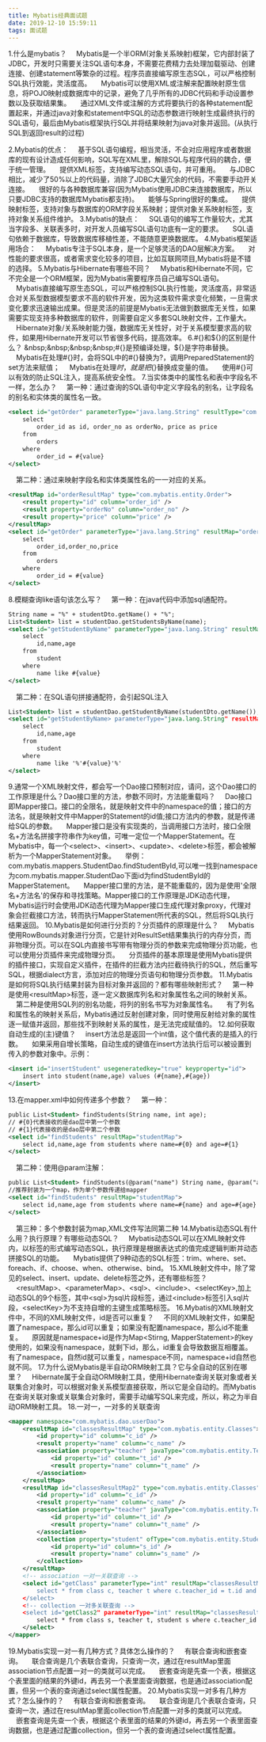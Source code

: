 ```yaml
---
title: Mybatis经典面试题
date: 2019-12-10 15:59:11
tags: 面试题
---
```

1.什么是mybatis？
&nbsp;&nbsp;&nbsp;&nbsp;Mybatis是一个半ORM(对象关系映射)框架，它内部封装了JDBC，开发时只需要关注SQL语句本身，不需要花费精力去处理加载驱动、创建连接、创建statement等繁杂的过程。程序员直接编写原生态SQL，可以严格控制SQL执行效能，灵活度高。
&nbsp;&nbsp;&nbsp;&nbsp;Mybatis可以使用XML或注解来配置映射原生信息，将POJO映射成数据库中的记录，避免了几乎所有的JDBC代码和手动设置参数以及获取结果集。
&nbsp;&nbsp;&nbsp;&nbsp;通过XML文件或注解的方式将要执行的各种statement配置起来，并通过java对象和statement中SQL的动态参数进行映射生成最终执行的SQL语句，最后由Mybatis框架执行SQL并将结果映射为java对象并返回。(从执行SQL到返回result的过程)
<!-- more -->
2.Mybatis的优点：
&nbsp;&nbsp;&nbsp;&nbsp;基于SQL语句编程，相当灵活，不会对应用程序或者数据库的现有设计造成任何影响，SQL写在XML里，解除SQL与程序代码的耦合，便于统一管理。
&nbsp;&nbsp;&nbsp;&nbsp;提供XML标签，支持编写动态SQL语句，并可重用。
&nbsp;&nbsp;&nbsp;&nbsp;与JDBC相比，减少了50%以上的代码量，消除了JDBC大量冗余的代码，不需要手动开关连接。
&nbsp;&nbsp;&nbsp;&nbsp;很好的与各种数据库兼容(因为Mybatis使用JDBC来连接数据库，所以只要JDBC支持的数据库Mybatis都支持)。
&nbsp;&nbsp;&nbsp;&nbsp;能够与Spring很好的集成。
&nbsp;&nbsp;&nbsp;&nbsp;提供映射标签，支持对象与数据库的ORM字段关系映射；提供对象关系映射标签，支持对象关系组件维护。
3.Mybatis的缺点：
&nbsp;&nbsp;&nbsp;&nbsp;SQL语句的编写工作量较大，尤其当字段多、关联表多时，对开发人员编写SQL语句功底有一定的要求。
&nbsp;&nbsp;&nbsp;&nbsp;SQL语句依赖于数据库，导致数据库移植性差，不能随意更换数据库。
4.Mybatis框架适用场合：
&nbsp;&nbsp;&nbsp;&nbsp;Mybatis专注于SQL本身，是一个足够灵活的DAO层解决方案。
&nbsp;&nbsp;&nbsp;&nbsp;对性能的要求很高，或者需求变化较多的项目，比如互联网项目,Mybatis将是不错的选择。
5.Mybatis与Hibernate有哪些不同？
&nbsp;&nbsp;&nbsp;&nbsp;Mybatis和Hibernate不同，它不完全是一个ORM框架，因为Mybatis需要程序员自己编写SQL语句。
&nbsp;&nbsp;&nbsp;&nbsp;Mybatis直接编写原生态SQL，可以严格控制SQL执行性能，灵活度高，非常适合对关系型数据模型要求不高的软件开发，因为这类软件需求变化频繁，一旦需求变化要求迅速输出成果。但是灵活的前提是Mybatis无法做到数据库无关性，如果需要实现支持多种数据库的软件，则需要自定义多套SQL映射文件，工作量大。
&nbsp;&nbsp;&nbsp;&nbsp;Hibernate对象/关系映射能力强，数据库无关性好，对于关系模型要求高的软件，如果用Hibernate开发可以节省很多代码，提高效率。
6.#{}和${}的区别是什么？
&nbsp;&nbsp;&nbsp;&nbsp;#{}是预编译处理，${}是字符串替换。
&nbsp;&nbsp;&nbsp;&nbsp;Mybatis在处理#{}时，会将SQL中的#{}替换为?，调用PreparedStatement的set方法来赋值；
&nbsp;&nbsp;&nbsp;&nbsp;Mybatis在处理${}时，就是把${}替换成变量的值。
&nbsp;&nbsp;&nbsp;&nbsp;使用#{}可以有效的防止SQL注入，提高系统安全性。
7.当实体类中的属性名和表中字段名不一样，怎么办？
&nbsp;&nbsp;&nbsp;&nbsp;第一种：通过查询的SQL语句中定义字段名的别名，让字段名的别名和实体类的属性名一致。
```XML
<select id="getOrder" parameterType="java.lang.String" resultType="com.mybatis.entity.Order">
	select 
		order_id as id, order_no as orderNo, price as price
	from
		orders
	where
		order_id = #{value}
</select>
```
&nbsp;&nbsp;&nbsp;&nbsp;第二种：通过<resultMap>来映射字段名和实体类属性名的一一对应的关系。
```XML
<resultMap id="orderResultMap" type="com.mybatis.entity.Order">
	<result property="id" column="order_id" />
	<result property="orderNo" column="order_no" />
	<result property="price" column="price" />
</resultMap>
<select id="getOrder" parameterType="java.lang.String" resultMap="orderResultMap">
	select
		order_id,order_no,price
	from
		orders
	where
		order_id = #{value}
</select>
```
8.模糊查询like语句该怎么写？
&nbsp;&nbsp;&nbsp;&nbsp;第一种：在java代码中添加sql通配符。
```XML
String name = "%" + studentDto.getName() + "%";
List<Student> list = studentDao.getStudentsByName(name);
<select id="getStudentByName" parameterType="java.lang.String" resultMap="studentMap">
	select
		id,name,age
	from
		student
	where
		name like #{value}
</select>
```
&nbsp;&nbsp;&nbsp;&nbsp;第二种：在SQL语句拼接通配符，会引起SQL注入
```XML
List<Student> list = studentDao.getStudentByName(studentDto.getName());
<select id="getStudentByName> parameterType="java.lang.String" resultMap="studentMap">
	select
		id,name,age
	from
		student
	where
		name like '%'#{value}'%'
</select>
```
9.通常一个XML映射文件，都会写一个Dao接口预制对应，请问，这个Dao接口的工作原理是什么？Dao接口里的方法，参数不同时，方法能重载吗？
&nbsp;&nbsp;&nbsp;&nbsp;Dao接口即Mapper接口。接口的全限名，就是映射文件中的namespace的值；接口的方法名，就是映射文件中Mapper的Statement的id值;接口方法内的参数，就是传递给SQL的参数。
&nbsp;&nbsp;&nbsp;&nbsp;Mapper接口是没有实现类的，当调用接口方法时，接口全限名+方法名拼接字符串作为key值，可唯一定位一个MapperStatement。在Mybatis中，每一个&lt;select>、&lt;insert>、&lt;update>、&lt;delete>标签，都会被解析为一个MapperStatement对象。
&nbsp;&nbsp;&nbsp;&nbsp;举例：com.mybatis.mappers.StudentDao.findStudentById,可以唯一找到namespace为com.mybatis.mapper.StudentDao下面id为findStudentById的MapperStatement。
&nbsp;&nbsp;&nbsp;&nbsp;Mapper接口里的方法，是不能重载的，因为是使用'全限名+方法名'的保存和寻找策略。Mapper接口的工作原理是JDK动态代理，Mybatis运行时会使用JDK动态代理为Mapper接口生成代理对象proxy，代理对象会拦截接口方法，转而执行MapperStatement所代表的SQL，然后将SQL执行结果返回。
10.Mybatis是如何进行分页的？分页插件的原理是什么？
&nbsp;&nbsp;&nbsp;&nbsp;Mybatis使用RowBounds对象进行分页，它是针对ResultSet结果集执行的内存分页，而非物理分页。可以在SQL内直接书写带有物理分页的参数来完成物理分页功能，也可以使用分页插件来完成物理分页。
&nbsp;&nbsp;&nbsp;&nbsp;分页插件的基本原理是使用Mybatis提供的插件接口，实现自定义插件，在插件的拦截方法内拦截待执行的SQL，然后重写SQL，根据dialect方言，添加对应的物理分页语句和物理分页参数。
11.Mybatis是如何将SQL执行结果封装为目标对象并返回的？都有哪些映射形式？
&nbsp;&nbsp;&nbsp;&nbsp;第一种是使用&lt;resultMap>标签，逐一定义数据库列名和对象属性名之间的映射关系。
&nbsp;&nbsp;&nbsp;&nbsp;第二种是使用SQL列的别名功能，将列的别名书写为对象属性名。
&nbsp;&nbsp;&nbsp;&nbsp;有了列名和属性名的映射关系后，Mybatis通过反射创建对象，同时使用反射给对象的属性逐一赋值并返回，那些找不到映射关系的属性，是无法完成赋值的。
12.如何获取自动生成的(主)键值？
&nbsp;&nbsp;&nbsp;&nbsp;insert方法总是返回一个int值，这个值代表的是插入的行数。
&nbsp;&nbsp;&nbsp;&nbsp;如果采用自增长策略，自动生成的键值在insert方法执行后可以被设置到传入的参数对象中。示例：
```XML
<insert id="insertStudent" usegeneratedkey="true" keyproperty="id">
	insert into student(name,age) values (#{name},#{age})
</insert>
```
13.在mapper.xml中如何传递多个参数？
&nbsp;&nbsp;&nbsp;&nbsp;第一种：
```XML
public List<Student> findStudents(String name, int age);
// #{0}代表接收的是dao层中第一个参数
// #{1}代表接收的是dao层中第二个参数
<select id="findStudents" resultMap="studentMap">
	select id,name,age from students where name=#{0} and age=#{1}
</select>
```
&nbsp;&nbsp;&nbsp;&nbsp;第二种：使用@param注解：
```XML
public List<Student> findStudents(@param("name") String name, @param("age") int age);
//推荐封装为一个map，作为单个参数传递给mapper
<select id="findStudents" resultMap="studentMap">
	select id,name,age from students where name=#{name} and age=#{age}
</select>
```
&nbsp;&nbsp;&nbsp;&nbsp;第三种：多个参数封装为map,XML文件写法同第二种
14.Mybatis动态SQL有什么用？执行原理？有哪些动态SQL？
&nbsp;&nbsp;&nbsp;&nbsp;Mybatis动态SQL可以在XML映射文件内，以标签的形式编写动态SQL，执行原理是根据表达式的值完成逻辑判断并动态拼接SQL的功能。
&nbsp;&nbsp;&nbsp;&nbsp;Mybatis提供了9种动态的SQL标签：trim、where、set、foreach、if、choose、when、otherwise、bind。
15.XML映射文件中，除了常见的select、insert、update、delete标签之外，还有哪些标签？
&nbsp;&nbsp;&nbsp;&nbsp;&lt;resultMap>、&lt;parameterMap>、&lt;sql>、&lt;include>、&lt;selectKey>,加上动态SQL的9个标签，其中&lt;sql>为sql片段标签，通过&lt;include>标签引入sql片段，&lt;selectKey>为不支持自增的主键生成策略标签。
16.Mybatis的XML映射文件中，不同的XML映射文件，id是否可以重复？
&nbsp;&nbsp;&nbsp;&nbsp;不同的XML映射文件，如果配置了namespace，那么id可以重复；如果没有配置namespace，那么id不能重复。
&nbsp;&nbsp;&nbsp;&nbsp;原因就是namespace+id是作为Map<Stirng, MapperStatement>的key使用的，如果没有namespace，就剩下id，那么，id重复会导致数据互相覆盖。有了namespace，自然id就可以重复，namespace不同，namespace+id自然也就不同。
17.为什么说Mybatis是半自动ORM映射工具？它与全自动的区别在哪里？
&nbsp;&nbsp;&nbsp;&nbsp;Hibernate属于全自动ORM映射工具，使用Hibernate查询关联对象或者关联集合对象时，可以根据对象关系模型直接获取，所以它是全自动的。而Mybatis在查询关联对象或关联集合对象时，需要手动编写SQL来完成，所以，称之为半自动ORM映射工具。
18.一对一，一对多的关联查询
```XML
<mapper namespace="com.mybatis.dao.userDao">
	<resultMap id="classesResultMap" type="com.mybatis.entity.Classes">
		<id property="id" column="c_id" />
		<result property="name" column="c_name" />
		<association property="teacher" javaType="com.mybatis.entity.Teacher">
			<id property="id" column="t_id" />
			<result property="name" column="t_name" />
		</association>
	</resultMap>
	<resultMap id="classesResultMap2" type="com.mybatis.entity.Classes">
		<id property="id" column="c_id" />
		<result property="name" column="c_name" />
		<association property="teacher" javaType="com.mybatis.entity.Teacher">
			<id property="id" column="t_id" />
			<result property="name" column="t_name" />
		</association>
		<collection property="student" ofType="com.mybatis.entity.Student">
			<id property="id" column="s_id" />
			<result property="name" column="s_name" />
		</collection>
	</resultMap>
	<!-- association 一对一关联查询 -->
	<select id="getClass" parameterType="int" resultMap="classesResultMap>
		select * from class c, teacher t where c.teacher_id = t.id and c.c_id =#{id}
	</select>
	<!-- collection 一对多关联查询 -->
	<select id="getClass2" parameterType="int" resultMap="classesResultMap2">
		select * from class s, teacher t, student s where c.teacher_id = t.id and c.c_id = s.class_id and c.c_id = #{id}
	</select>
</mapper>
```
19.Mybatis实现一对一有几种方式？具体怎么操作的？
&nbsp;&nbsp;&nbsp;&nbsp;有联合查询和嵌套查询。
&nbsp;&nbsp;&nbsp;&nbsp;联合查询是几个表联合查询，只查询一次，通过在resultMap里面association节点配置一对一的类就可以完成。
&nbsp;&nbsp;&nbsp;&nbsp;嵌套查询是先查一个表，根据这个表里面的结果的外键id，再去另一个表里面查询数据，也是通过association配置，但另一个表的查询通过select属性配置。
20.Mybatis实现一对多有几种方式？怎么操作的？
&nbsp;&nbsp;&nbsp;&nbsp;有联合查询和嵌套查询。
&nbsp;&nbsp;&nbsp;&nbsp;联合查询是几个表联合查询，只查询一次，通过在resultMap里面collection节点配置一对多的类就可以完成。
&nbsp;&nbsp;&nbsp;&nbsp;嵌套查询是先查一个表，根据这个表里面的结果的外键id，再去另一个表里面查询数据，也是通过配置collection，但另一个表的查询通过select属性配置。